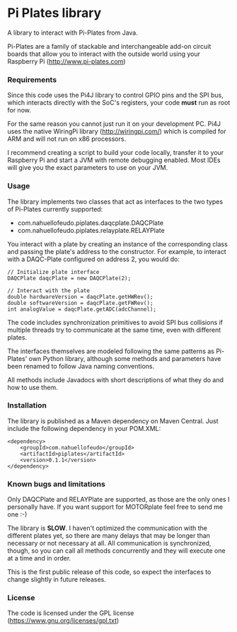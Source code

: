 # Pi Plates library
A library to interact with Pi-Plates from Java.

Pi-Plates are a family of stackable and interchangeable add-on circuit boards that allow you to interact with the outside world using your Raspberry Pi (http://www.pi-plates.com)

### Requirements
Since this code uses the Pi4J library to control GPIO pins and the SPI bus, which interacts directly with the SoC's registers, your code **must** run as root for now.

For the same reason you cannot just run it on your development PC. Pi4J uses the native WiringPi library (http://wiringpi.com/) which is compiled for ARM and will not run on x86 processors.

I recommend creating a script to build your code locally, transfer it to your Raspberry Pi and start a JVM with remote debugging enabled. Most IDEs will give you the exact parameters to use on your JVM.

### Usage
The library implements two classes that act as interfaces to the two types of Pi-Plates currently supported:
* com.nahuellofeudo.piplates.daqcplate.DAQCPlate
* com.nahuellofeudo.piplates.relayplate.RELAYPlate

You interact with a plate by creating an instance of the corresponding class and passing the plate's address to the constructor. For example, to interact with a DAQC-Plate configured on address 2, you would do:

    // Initialize plate interface
    DAQCPlate daqcPlate = new DAQCPlate(2);

    // Interact with the plate
    double hardwareVersion = daqcPlate.getHWRev();
    double softwareVersion = daqcPlate.getFWRev();
    int analogValue = daqcPlate.getADC(adcChannel);

The code includes synchronization primitives to avoid SPI bus collisions if multiple threads try to communicate at the same time, even with different plates.

The interfaces themselves are modeled following the same patterns as Pi-Plates' own Python library, although some methods and parameters have been renamed to follow Java naming conventions.

All methods include Javadocs with short descriptions of what they do and how to use them.

### Installation
The library is published as a Maven dependency on Maven Central. Just include the following dependency in your POM.XML:

    <dependency>
        <groupId>com.nahuellofeudo</groupId>
        <artifactId>piplates</artifactId>
        <version>0.1.1</version>
    </dependency>

### Known bugs and limitations
Only DAQCPlate and RELAYPlate are supported, as those are the only ones I personally have. If you want support for MOTORplate feel free to send me one :-)

The library is **SLOW**. I haven't optimized the communication with the different plates yet, so there are many delays that may be longer than necessary or not necessary at all. All communication is synchronized, though, so you can call all methods concurrently and they will execute one at a time and in order.

This is the first public release of this code, so expect the interfaces to change slightly in future releases.

### License
The code is licensed under the GPL license (https://www.gnu.org/licenses/gpl.txt)

